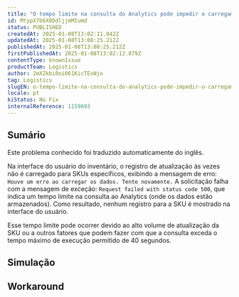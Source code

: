 ```yaml
---
title: "O tempo limite na consulta do Analytics pode impedir o carregamento do registro de inventário"
id: MtypX7b6X8DdljjmMIumd
status: PUBLISHED
createdAt: 2025-01-08T13:02:11.842Z
updatedAt: 2025-01-08T13:08:25.212Z
publishedAt: 2025-01-08T13:08:25.212Z
firstPublishedAt: 2025-01-08T13:02:12.879Z
contentType: knownIssue
productTeam: Logistics
author: 2mXZkbi0oi061KicTExNjo
tag: Logistics
slugEN: o-tempo-limite-na-consulta-do-analytics-pode-impedir-o-carregamento-do-registro-de-inventario
locale: pt
kiStatus: No Fix
internalReference: 1159693
---
```


## Sumário

<div class="alert alert-info">
  <p>Este problema conhecido foi traduzido automaticamente do inglês.</p>
</div>


Na interface do usuário do inventário, o registro de atualização às vezes não é carregado para SKUs específicos, exibindo a mensagem de erro: `Houve um erro ao carregar os dados. Tente novamente.` A solicitação falha com a mensagem de exceção: `Request failed with status code 500`, que indica um tempo limite na consulta ao Analytics (onde os dados estão armazenados). Como resultado, nenhum registro para a SKU é mostrado na interface do usuário.

Esse tempo limite pode ocorrer devido ao alto volume de atualização da SKU ou a outros fatores que podem fazer com que a consulta exceda o tempo máximo de execução permitido de 40 segundos.

## Simulação



## Workaround



